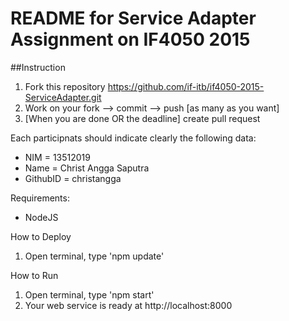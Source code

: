 # README for Service Adapter Assignment on IF4050 2015

##Instruction
1. Fork this repository https://github.com/if-itb/if4050-2015-ServiceAdapter.git
2. Work on your fork --> commit --> push [as many as you want]
3. [When you are done OR the deadline] create pull request  

Each participnats should indicate clearly the following data:
 * NIM      = 13512019
 * Name     = Christ Angga Saputra
 * GithubID = christangga

Requirements:
 * NodeJS

How to Deploy
 1. Open terminal, type 'npm update'

How to Run
 1. Open terminal, type 'npm start'
 2. Your web service is ready at http://localhost:8000
